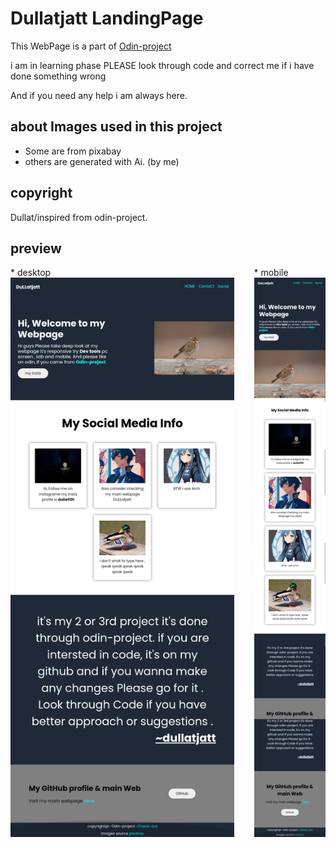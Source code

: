 # Dullatjatt LandingPage

This WebPage is a part of <a href="https://www.theodinproject.com" target="_blank">Odin-project</a>

i am in learning phase PLEASE look through code and correct me if i have done something wrong

And if you need any help i am always here.

## about Images used in this project

* Some are from pixabay
* others are generated with Ai. (by me)

## copyright

Dullat/inspired from odin-project.

## preview

<div style="height: 1000px; display: flex; gap: 2rem; justify-content: center;">
<div>
    <div>
        * desktop
    </div>
    <img src="images/previewdesktop.jpg">
</div>
<div>
    <div>* mobile</div>
    <img src="images/preview-mobile.jpg">
</div>
</div>